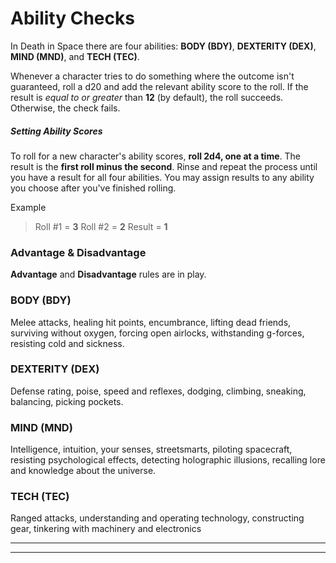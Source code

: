 
# Ability Checks

In Death in Space there are four abilities:
**BODY (BDY)**, **DEXTERITY (DEX)**, **MIND (MND)**, and **TECH (TEC)**.

Whenever a character tries to do something where the outcome isn't guaranteed, roll a d20 and add the relevant ability score to the roll. If the result is *equal to or greater* than  **12** (by default), the roll succeeds. Otherwise, the check fails.

##### Setting Ability Scores
To roll for a new character's ability scores, **roll 2d4, one at a time**. The result is the **first roll minus the second**. Rinse and repeat the process until you have a result for all four abilities. You may assign results to any ability you choose after you've finished rolling.

Example
> Roll #1 = **3**
> Roll #2 = **2**
> Result = **1**


### Advantage & Disadvantage
**Advantage** and **Disadvantage** rules are in play.


### BODY (BDY)
Melee attacks, healing hit points, encumbrance, lifting dead friends, surviving without oxygen, forcing open airlocks, withstanding g-forces, resisting cold and sickness.

### DEXTERITY (DEX)
Defense rating, poise, speed and reflexes, dodging, climbing, sneaking, balancing, picking pockets.

### MIND (MND)
Intelligence, intuition, your senses, streetsmarts, piloting spacecraft, resisting psychological effects, detecting holographic illusions, recalling lore and knowledge about the universe.

### TECH (TEC)
 Ranged attacks, understanding and operating technology, constructing gear, tinkering with machinery and electronics


---
---



 